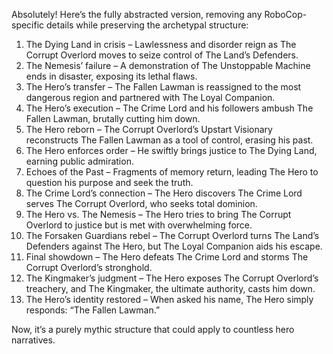 Absolutely! Here’s the fully abstracted version, removing any RoboCop-specific details while preserving the archetypal structure:
1.	The Dying Land in crisis – Lawlessness and disorder reign as The Corrupt Overlord moves to seize control of The Land’s Defenders.
2.	The Nemesis’ failure – A demonstration of The Unstoppable Machine ends in disaster, exposing its lethal flaws.
3.	The Hero’s transfer – The Fallen Lawman is reassigned to the most dangerous region and partnered with The Loyal Companion.
4.	The Hero’s execution – The Crime Lord and his followers ambush The Fallen Lawman, brutally cutting him down.
5.	The Hero reborn – The Corrupt Overlord’s Upstart Visionary reconstructs The Fallen Lawman as a tool of control, erasing his past.
6.	The Hero enforces order – He swiftly brings justice to The Dying Land, earning public admiration.
7.	Echoes of the Past – Fragments of memory return, leading The Hero to question his purpose and seek the truth.
8.	The Crime Lord’s connection – The Hero discovers The Crime Lord serves The Corrupt Overlord, who seeks total dominion.
9.	The Hero vs. The Nemesis – The Hero tries to bring The Corrupt Overlord to justice but is met with overwhelming force.
10.	The Forsaken Guardians rebel – The Corrupt Overlord turns The Land’s Defenders against The Hero, but The Loyal Companion aids his escape.
11.	Final showdown – The Hero defeats The Crime Lord and storms The Corrupt Overlord’s stronghold.
12.	The Kingmaker’s judgment – The Hero exposes The Corrupt Overlord’s treachery, and The Kingmaker, the ultimate authority, casts him down.
13.	The Hero’s identity restored – When asked his name, The Hero simply responds: “The Fallen Lawman.”

Now, it’s a purely mythic structure that could apply to countless hero narratives.